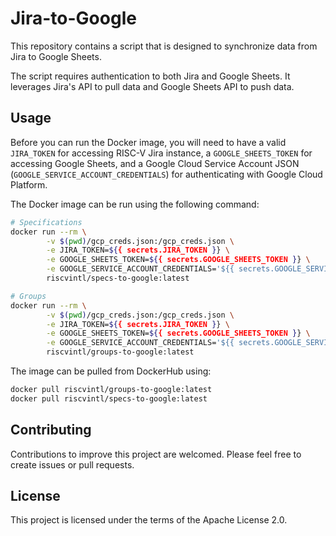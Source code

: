 # Jira-to-Google

This repository contains a script that is designed to synchronize data from Jira to Google Sheets.

The script requires authentication to both Jira and Google Sheets. It leverages Jira's API to pull data and Google Sheets API to push data.

## Usage

Before you can run the Docker image, you will need to have a valid `JIRA_TOKEN` for accessing RISC-V Jira instance, a `GOOGLE_SHEETS_TOKEN` for accessing Google Sheets, and a Google Cloud Service Account JSON (`GOOGLE_SERVICE_ACCOUNT_CREDENTIALS`) for authenticating with Google Cloud Platform.

The Docker image can be run using the following command:

```bash
# Specifications
docker run --rm \
        -v $(pwd)/gcp_creds.json:/gcp_creds.json \
        -e JIRA_TOKEN=${{ secrets.JIRA_TOKEN }} \
        -e GOOGLE_SHEETS_TOKEN=${{ secrets.GOOGLE_SHEETS_TOKEN }} \
        -e GOOGLE_SERVICE_ACCOUNT_CREDENTIALS='${{ secrets.GOOGLE_SERVICE_ACCOUNT_CREDENTIALS }}' \
        riscvintl/specs-to-google:latest

# Groups
docker run --rm \
        -v $(pwd)/gcp_creds.json:/gcp_creds.json \
        -e JIRA_TOKEN=${{ secrets.JIRA_TOKEN }} \
        -e GOOGLE_SHEETS_TOKEN=${{ secrets.GOOGLE_SHEETS_TOKEN }} \
        -e GOOGLE_SERVICE_ACCOUNT_CREDENTIALS='${{ secrets.GOOGLE_SERVICE_ACCOUNT_CREDENTIALS }}' \
        riscvintl/groups-to-google:latest
```

The image can be pulled from DockerHub using:

```bash
docker pull riscvintl/groups-to-google:latest
docker pull riscvintl/specs-to-google:latest
```

## Contributing

Contributions to improve this project are welcomed. Please feel free to create issues or pull requests.

## License

This project is licensed under the terms of the Apache License 2.0.
